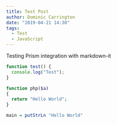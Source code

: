 ```yaml
---
title: Test Post
author: Dominic Carrington
date: "2019-04-21 14:30"
tags:
  - Test
  - JavaScript
---
```

Testing Prism integration with markdown-it

```js
function test() {
  console.log("Test");
}
```

```php
function php($a)
{
  return "Hello World";
}
```

```hs
main = putStrLn "Hello World"
```

